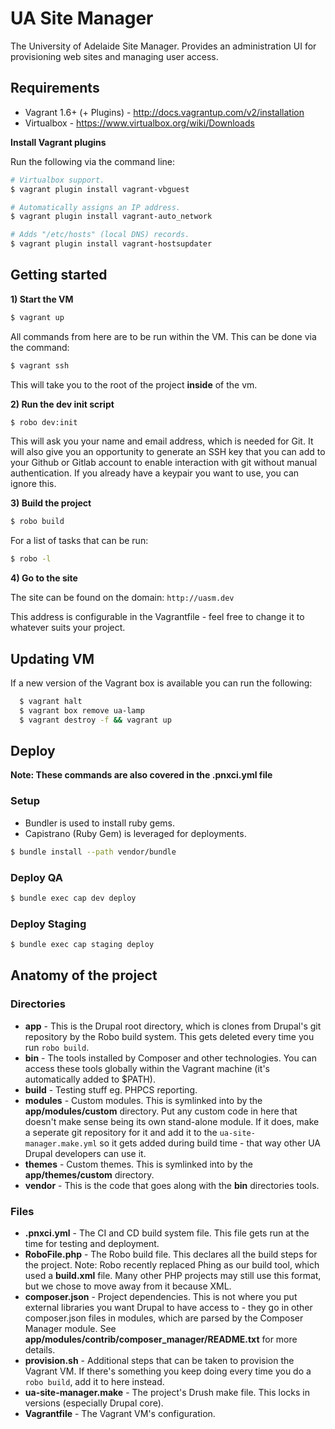 UA Site Manager
===============

The University of Adelaide Site Manager. Provides an administration UI for provisioning web sites and managing user access.

## Requirements

* Vagrant 1.6+ (+ Plugins) - http://docs.vagrantup.com/v2/installation
* Virtualbox - https://www.virtualbox.org/wiki/Downloads

**Install Vagrant plugins**

Run the following via the command line:

```bash
# Virtualbox support.
$ vagrant plugin install vagrant-vbguest

# Automatically assigns an IP address.
$ vagrant plugin install vagrant-auto_network

# Adds "/etc/hosts" (local DNS) records.
$ vagrant plugin install vagrant-hostsupdater
```

## Getting started

**1) Start the VM**

```bash
$ vagrant up
```

All commands from here are to be run within the VM. This can be done via the command:

```bash
$ vagrant ssh
```

This will take you to the root of the project **inside** of the vm.

**2) Run the dev init script**

```bash
$ robo dev:init
```

This will ask you your name and email address, which is needed for Git. It will also give you an opportunity to generate an SSH key that you can add to your Github or Gitlab account to enable interaction with git without manual authentication. If you already have a keypair you want to use, you can ignore this.

**3) Build the project**

```bash
$ robo build
```

For a list of tasks that can be run:

```bash
$ robo -l
```

**4) Go to the site**

The site can be found on the domain: `http://uasm.dev`

This address is configurable in the Vagrantfile - feel free to change it to whatever suits your project.

## Updating VM

If a new version of the Vagrant box is available you can run the following:

```bash
  $ vagrant halt
  $ vagrant box remove ua-lamp
  $ vagrant destroy -f && vagrant up
```

## Deploy

**Note: These commands are also covered in the .pnxci.yml file**

### Setup

* Bundler is used to install ruby gems.
* Capistrano (Ruby Gem) is leveraged for deployments.

```bash
$ bundle install --path vendor/bundle
```

### Deploy QA

```bash
$ bundle exec cap dev deploy
```

### Deploy Staging

```bash
$ bundle exec cap staging deploy
```

## Anatomy of the project

### Directories

* **app** - This is the Drupal root directory, which is clones from Drupal's git repository by the Robo build system. This gets deleted every time you run `robo build`.
* **bin** - The tools installed by Composer and other technologies. You can access these tools globally within the Vagrant machine (it's automatically added to $PATH).
* **build** - Testing stuff eg. PHPCS reporting.
* **modules** - Custom modules. This is symlinked into by the **app/modules/custom** directory. Put any custom code in here that doesn't make sense being its own stand-alone module. If it does, make a seperate git repository for it and add it to the `ua-site-manager.make.yml` so it gets added during build time - that way other UA Drupal developers can use it.
* **themes** - Custom themes. This is symlinked into by the **app/themes/custom** directory.
* **vendor** - This is the code that goes along with the **bin** directories tools.

### Files

* **.pnxci.yml** - The CI and CD build system file. This file gets run at the time for testing and deployment.
* **RoboFile.php** - The Robo build file. This declares all the build steps for the project. Note: Robo recently replaced Phing as our build tool, which used a **build.xml** file. Many other PHP projects may still use this format, but we chose to move away from it because XML.
* **composer.json** - Project dependencies. This is not where you put external libraries you want Drupal to have access to - they go in other composer.json files in modules, which are parsed by the Composer Manager module. See **app/modules/contrib/composer_manager/README.txt** for more details.
* **provision.sh** - Additional steps that can be taken to provision the Vagrant VM. If there's something you keep doing every time you do a `robo build`, add it to here instead.
* **ua-site-manager.make** - The project's Drush make file. This locks in versions (especially Drupal core).
* **Vagrantfile** - The Vagrant VM's configuration.
